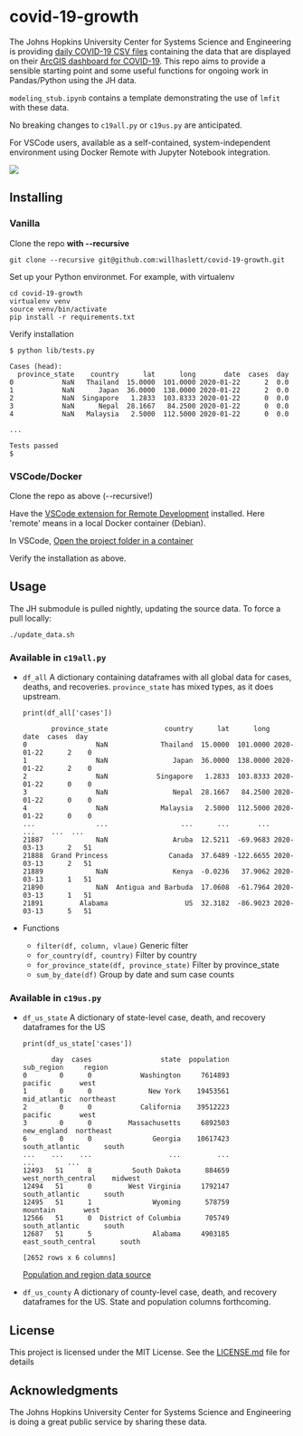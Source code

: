 # covid-19-growth

The Johns Hopkins University Center for Systems Science and Engineering is providing
[daily COVID-19 CSV files](https://github.com/CSSEGISandData/COVID-19) containing the data that are
displayed on their
[ArcGIS dashboard for COVID-19](https://gisanddata.maps.arcgis.com/apps/opsdashboard/index.html#/bda7594740fd40299423467b48e9ecf6).
This repo aims to provide a sensible starting point and some useful functions for ongoing work in
Pandas/Python using the JH data.

`modeling_stub.ipynb` contains a template demonstrating the use of `lmfit` with these data.

No breaking changes to `c19all.py` or `c19us.py` are anticipated.

For VSCode users, available as a self-contained, system-independent environment using Docker Remote with Jupyter Notebook integration.

![](.screenshot.png)

## Installing
### Vanilla

Clone the repo **with --recursive**
```
git clone --recursive git@github.com:willhaslett/covid-19-growth.git
```

Set up your Python environmet. For example, with virtualenv
```
cd covid-19-growth
virtualenv venv
source venv/bin/activate
pip install -r requirements.txt
```
Verify installation
```
$ python lib/tests.py

Cases (head):
  province_state    country      lat      long       date  cases  day
0            NaN   Thailand  15.0000  101.0000 2020-01-22      2  0.0
1            NaN      Japan  36.0000  138.0000 2020-01-22      2  0.0
2            NaN  Singapore   1.2833  103.8333 2020-01-22      0  0.0
3            NaN      Nepal  28.1667   84.2500 2020-01-22      0  0.0
4            NaN   Malaysia   2.5000  112.5000 2020-01-22      0  0.0

...

Tests passed
$
```

### VSCode/Docker

Clone the repo as above (--recursive!)

Have the [VSCode extension for Remote Development](https://marketplace.visualstudio.com/items?itemName=ms-vscode-remote.vscode-remote-extensionpack) installed. Here 'remote' means in a local Docker container (Debian).

In VSCode, [Open the project folder in a container](https://code.visualstudio.com/docs/remote/containers#_quick-start-open-an-existing-folder-in-a-container)

Verify the installation as above.

## Usage

The JH submodule is pulled nightly, updating the source data. To force a pull locally:
```
./update_data.sh
```

### Available in `c19all.py`
* `df_all` A dictionary containing dataframes with all global data for cases, deaths, and recoveries. `province_state` has mixed types, as it does upstream.
  ```
  print(df_all['cases'])
  
         province_state              country      lat      long       date  cases  day
  0                 NaN             Thailand  15.0000  101.0000 2020-01-22      2    0
  1                 NaN                Japan  36.0000  138.0000 2020-01-22      2    0
  2                 NaN            Singapore   1.2833  103.8333 2020-01-22      0    0
  3                 NaN                Nepal  28.1667   84.2500 2020-01-22      0    0
  4                 NaN             Malaysia   2.5000  112.5000 2020-01-22      0    0
  ...               ...                  ...      ...       ...        ...    ...  ...
  21887             NaN                Aruba  12.5211  -69.9683 2020-03-13      2   51
  21888  Grand Princess               Canada  37.6489 -122.6655 2020-03-13      2   51
  21889             NaN                Kenya  -0.0236   37.9062 2020-03-13      1   51
  21890             NaN  Antigua and Barbuda  17.0608  -61.7964 2020-03-13      1   51
  21891         Alabama                   US  32.3182  -86.9023 2020-03-13      5   51
  ```

* Functions
  - `filter(df, column, vlaue)` Generic filter
  - `for_country(df, country)` Filter by country
  - `for_province_state(df, province_state)` Filter by province_state
  - `sum_by_date(df)` Group by date and sum case counts 

### Available in `c19us.py`

* `df_us_state` A dictionary of state-level case, death, and recovery dataframes for the US
  ```
  print(df_us_state['cases'])
  
         day  cases                 state  population          sub_region     region
  0        0      0            Washington     7614893             pacific       west
  1        0      0              New York    19453561        mid_atlantic  northeast
  2        0      0            California    39512223             pacific       west
  3        0      0         Massachusetts     6892503         new_england  northeast
  6        0      0               Georgia    10617423      south_atlantic      south
  ...    ...    ...                   ...         ...                 ...        ...
  12493   51      8          South Dakota      884659  west_north_central    midwest
  12494   51      0         West Virginia     1792147      south_atlantic      south
  12495   51      1               Wyoming      578759            mountain       west
  12566   51      0  District of Columbia      705749      south_atlantic      south
  12687   51      5               Alabama     4903185  east_south_central      south

  [2652 rows x 6 columns] 
  ```
  [Population and region data source](https://en.wikipedia.org/wiki/List_of_states_and_territories_of_the_United_States_by_population#Summary_of_population_by_region)
  
* `df_us_county` A dictionary of county-level case, death, and recovery dataframes for the US. State and population columns forthcoming.

## License

This project is licensed under the MIT License. See the [LICENSE.md](LICENSE.md) file for details

## Acknowledgments

The Johns Hopkins University Center for Systems Science and Engineering is doing a great public service by sharing these data.
